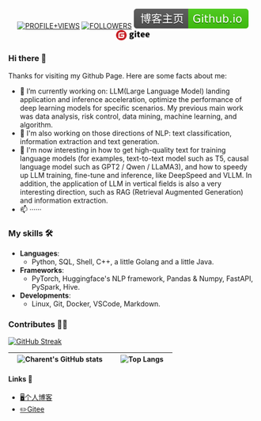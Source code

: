 <!--
**charent/charent** is a ✨ _special_ ✨ repository because its `README.md` (this file) appears on your GitHub profile.

Here are some ideas to get you started:

- 🔭 I’m currently working on ...
- 🌱 I’m currently learning ...
- 👯 I’m looking to collaborate on ...
- 🤔 I’m looking for help with ...
- 💬 Ask me about ...
- 📫 How to reach me: ...
- 😄 Pronouns: ...
- ⚡ Fun fact: ...
-->
<p align="center">
    <a href="https://komarev.com/ghpvc/?username=charent&label=PROFILE+VIEWS"><img src="https://komarev.com/ghpvc/?username=charent&label=PROFILE+VIEWS" alt="PROFILE+VIEWS"></a>
    <a href="https://img.shields.io/github/followers/charent?style=social"><img src="https://img.shields.io/github/followers/charent?style=social" alt="FOLLOWERS"></a>
    <!-- <a href="https://charent.github.io/"><img src="https://img.shields.io/badge/博客主页-Github.io-gree.svg" alt="博客主页"></a> -->
    <a href="https://charent.github.io/"><img src="./assets/icons/博客主页-Github.io-gree.svg" alt="博客主页"></a>
    <a href="https://gitee.com/charent"><img src="./assets/icons/gitee-logo-black.svg" width=68 alt="Gitee主页"></a>
</p>

### Hi there 👋
Thanks for visiting my Github Page. Here are some facts about me:    
- 🔭 I’m currently working on: LLM(Large Language Model) landing application and inference acceleration, optimize the performance of deep learning models for specific scenarios. My previous main work was data analysis, risk control, data mining, machine learning, and algorithm.
- 🌱 I'm also working on those directions of NLP: text classification, information extraction and text generation.
- 🔬 I'm now interesting in how to get high-quality text for training language models (for examples, text-to-text model such as T5, causal language model such as GPT2 / Qwen / LLaMA3), and how to speedy up LLM training, fine-tune and inference, like DeepSpeed and VLLM. In addition, the application of LLM in vertical fields is also a very interesting direction, such as RAG (Retrieval Augmented Generation) and information extraction.
- 📫 ······


### My skills 🛠️

- **Languages**:      
  - Python, SQL, Shell, C++, a little Golang and a little Java.
- **Frameworks**:
  - PyTorch, Huggingface's NLP framework, Pandas & Numpy, FastAPI, PySpark, Hive.
- **Developments**:
  - Linux, Git, Docker, VSCode, Markdown.

### Contributes 🧑‍💻

[![GitHub Streak](https://streak-stats.demolab.com?user=charent&theme=github-light&date_format=%5BY.%5Dn.j&mode=weekly&card_width=875)](https://git.io/streak-stats)


| &nbsp; &nbsp;![Charent's GitHub stats](https://github-readme-stats.vercel.app/api?username=charent&show_icons=true&rank_icon=github&hide_border=true) &nbsp;&nbsp;| &nbsp;&nbsp; ![Top Langs](https://github-readme-stats.vercel.app/api/top-langs/?username=charent&hide=scss,TypeScript,JavaScript,Vue&langs_count=6&hide_border=true&layout=compact) &nbsp;&nbsp; |
|:------:|:------:|

<!-- ![Charent's github activity graph](https://github-readme-activity-graph.vercel.app/graph?username=charent&theme=github-compact) -->

#### Links 🔗
- [🖥️个人博客](https://charent.github.io/)
- [✏️Gitee](https://gitee.com/charent)
